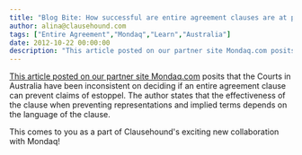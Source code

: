 ```yaml
---
title: "Blog Bite: How successful are entire agreement clauses are at preventing claims of pre-contractual misrepresentations?"
author: alina@clausehound.com
tags: ["Entire Agreement","Mondaq","Learn","Australia"]
date: 2012-10-22 00:00:00
description: "This article posted on our partner site Mondaq.com posits that the Courts in Australia have been inconsistent on deciding if an entire agreement clause can prevent claims of estoppel. The author stat..."
---
```


[This article posted on our partner site Mondaq.com](http://www.mondaq.com/australia/x/202498/Contract+Law/Are+Entire+Agreement+Clauses+Entirely+Reliable) posits that the Courts in Australia have been inconsistent on deciding if an entire agreement clause can prevent claims of estoppel. The author states that the effectiveness of the clause when preventing representations and implied terms depends on the language of the clause.

This comes to you as a part of Clausehound's exciting new collaboration with Mondaq!